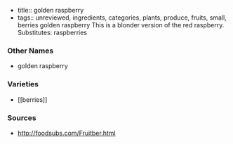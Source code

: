 - title:: golden raspberry
- tags:: unreviewed, ingredients, categories, plants, produce, fruits, small, berries
golden raspberry This is a blonder version of the red raspberry. Substitutes: raspberries

### Other Names

* golden raspberry

### Varieties

* [[berries]]

### Sources
* http://foodsubs.com/Fruitber.html
